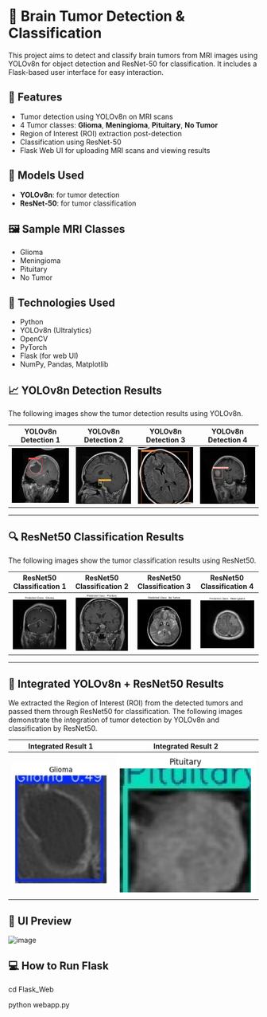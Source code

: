 # 🧠 Brain Tumor Detection & Classification

This project aims to detect and classify brain tumors from MRI images using YOLOv8n for object detection and ResNet-50 for classification. It includes a Flask-based user interface for easy interaction.

## 📌 Features

- Tumor detection using YOLOv8n on MRI scans
- 4 Tumor classes: **Glioma**, **Meningioma**, **Pituitary**, **No Tumor**
- Region of Interest (ROI) extraction post-detection
- Classification using ResNet-50
- Flask Web UI for uploading MRI scans and viewing results

## 🧠 Models Used

- **YOLOv8n**: for tumor detection
- **ResNet-50**: for tumor classification

## 🖼 Sample MRI Classes

- Glioma
- Meningioma
- Pituitary
- No Tumor

## 🚀 Technologies Used

- Python
- YOLOv8n (Ultralytics)
- OpenCV
- PyTorch
- Flask (for web UI)
- NumPy, Pandas, Matplotlib


## 📈 YOLOv8n Detection Results
The following images show the tumor detection results using YOLOv8n.

| YOLOv8n Detection 1 | YOLOv8n Detection 2 | YOLOv8n Detection 3 | YOLOv8n Detection 4 |
|---------------------|---------------------|---------------------|---------------------|
| ![](images/Picture1.jpg) | ![](images/Picture2.jpg) | ![](images/Picture3.jpg) | ![](images/Picture4.jpg) |

---

## 🔍 ResNet50 Classification Results
The following images show the tumor classification results using ResNet50.

| ResNet50 Classification 1  | ResNet50 Classification 2  | ResNet50 Classification 3  | ResNet50 Classification 4  |
|-------|-------|-------|-------|
| ![](images/Picture5.png) | ![](images/Picture6.png) | ![](images/Picture7.png) | ![](images/Picture8.png) |

---

## 🔄 Integrated YOLOv8n + ResNet50 Results
We extracted the Region of Interest (ROI) from the detected tumors and passed them through ResNet50 for classification.
The following images demonstrate the integration of tumor detection by YOLOv8n and classification by ResNet50.

| Integrated Result 1 | Integrated Result 2 |
|--------------------|--------------------|
| ![](images/Picture9.png) | ![](images/Picture10.png) |


## 📸 UI Preview

![image](https://github.com/user-attachments/assets/676e5617-d985-49dc-b452-58208b404b51)


## 💻 How to Run Flask

cd Flask_Web

python webapp.py

